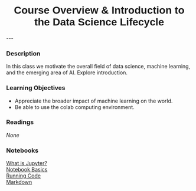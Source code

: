 <h1  style="font-family:  Verdana,  Geneva,  sans-serif;  text-align:center">Course  Overview  &  Introduction  to  the  Data  Science  Lifecycle</h1> 
--- 
 
###  Description 
In  this  class  we  motivate  the  overall  field  of  data  science,  machine  learning,  and  the  emerging  area  of  AI.    Explore  introduction.   
 
###  Learning  Objectives 
-  Appreciate  the  broader  impact  of  machine  learning  on  the  world. 
-  Be  able  to  use  the  colab  computing  environment. 
 
###  Readings 
*None* 
 
###  Notebooks 
[What  is  Jupyter?](https://rpi-data.github.io/course-intro-ml-app/notebooks/01-what-is-jupyter.html)<br>[Notebook  Basics](https://rpi-data.github.io/course-intro-ml-app/notebooks/02-notebook-basics.html)<br>[Running  Code](https://rpi-data.github.io/course-intro-ml-app/notebooks/03-running-code.html)<br>[Markdown](https://rpi-data.github.io/course-intro-ml-app/notebooks/04-markdown.html)
